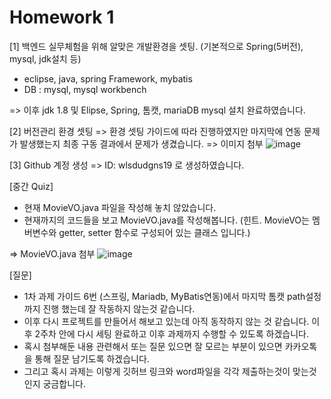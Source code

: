 # Homework 1

[1] 백엔드 실무체험을 위해 알맞은 개발환경을 셋팅. (기본적으로 Spring(5버전), mysql, jdk설치 등)
- eclipse, java, spring Framework, mybatis
- DB : mysql, mysql workbench

=> 이후 jdk 1.8 및 Elipse, Spring, 톰캣, mariaDB mysql 설치 완료하였습니다.

[2] 버전관리 환경 셋팅
=> 환경 셋팅 가이드에 따라 진행하였지만 마지막에 연동 문제가 발생했는지 최종 구동 결과에서 문제가 생겼습니다.
=> 이미지 첨부
![image](https://user-images.githubusercontent.com/71567319/129110237-22547cc3-7822-4a20-87bb-1253511030c4.png)


[3] Github 계정 생성 
=> ID: wlsdudgns19 로 생성하였습니다.

[중간 Quiz]
- 현재 MovieVO.java 파일을 작성해 놓치 않았습니다.
- 현재까지의 코드들을 보고 MovieVO.java를 작성해봅니다.
(힌트. MovieVO는 멤버변수와 getter, setter 함수로 구성되어 있는 클래스 입니다.)

=> MovieVO.java 첨부
![image](https://user-images.githubusercontent.com/71567319/129110091-e78873a6-1d5a-4011-bbc2-35b6845dea78.png)


[질문]
- 1차 과제 가이드 6번 (스프링, Mariadb, MyBatis연동)에서 마지막 톰캣 path설정까지 진행 했는데 잘 작동하지 않는것 같습니다. 
- 이후 다시 프로젝트를 만들어서 해보고 있는데 아직 동작하지 않는 것 같습니다. 이후 2주차 안에 다시 세팅 완료하고 이후 과제까지 수행할 수 있도록 하겠습니다. 
- 혹시 첨부해둔 내용 관련해서 또는 질문 있으면 잘 모르는 부분이 있으면 카카오톡을 통해 질문 남기도록 하겠습니다.
- 그리고 혹시 과제는 이렇게 깃허브 링크와 word파일을 각각 제출하는것이 맞는것인지 궁금합니다.
